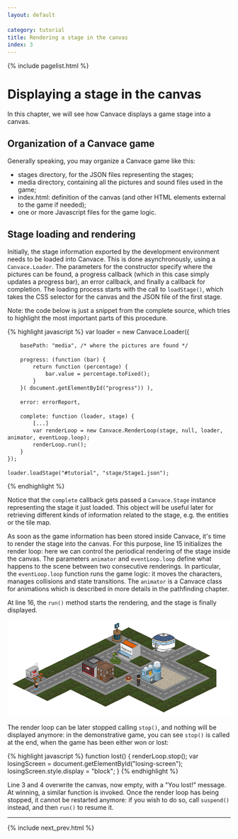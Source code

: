 ```yaml
---
layout: default

category: tutorial
title: Rendering a stage in the canvas
index: 3
---
```


{% include pagelist.html %}

# Displaying a stage in the canvas
In this chapter, we will see how Canvace displays a game stage into a canvas.

## Organization of a Canvace game
Generally speaking, you may organize a Canvace game like this:
- stages directory, for the JSON files representing the stages;
- media directory, containing all the pictures and sound files used in the game;
- index.html: definition of the canvas (and other HTML elements external to the game if needed);
- one or more Javascript files for the game logic.

## Stage loading and rendering
Initially, the stage information exported by the development environment needs to be loaded into Canvace. This is done asynchronously, using a `Canvace.Loader`. The parameters for the constructor specify where the pictures can be found, a progress callback (which in this case simply updates a progress bar), an error callback, and finally a callback for completion. The loading process starts with the call to `loadStage()`, which takes the CSS selector for the canvas and the JSON file of the first stage.

Note: the code below is just a snippet from the complete source, which tries to highlight the most important parts of this procedure.

{% highlight javascript %}
    var loader = new Canvace.Loader({

        basePath: "media", /* where the pictures are found */

        progress: (function (bar) {
            return function (percentage) {
                bar.value = percentage.toFixed();
            }
        }( document.getElementById("progress")) ),

        error: errorReport,

        complete: function (loader, stage) {
            [...]
            var renderLoop = new Canvace.RenderLoop(stage, null, loader, animator, eventLoop.loop);
            renderLoop.run();
        }
    });

    loader.loadStage("#tutorial", "stage/Stage1.json");
{% endhighlight %}

Notice that the `complete` callback gets passed a `Canvace.Stage` instance representing the stage it just loaded. This object will be useful later for retrieving different kinds of information related to the stage, e.g. the entities or the tile map.

As soon as the game information has been stored inside Canvace, it's time to render the stage into the canvas. For this purpose, line 15 initializes the render loop: here we can control the periodical rendering of the stage inside the canvas. The parameters `animator` and `eventLoop.loop` define what happens to the scene between two consecutive renderings. In particular, the `eventLoop.loop` function runs the game logic: it moves the characters, manages collisions and state transitions. The `animator` is a Canvace class for animations which is described in more details in the pathfinding chapter.

At line 16, the `run()` method starts the rendering, and the stage is finally displayed.

![Game stage](images/game-stage.png)

The render loop can be later stopped calling `stop()`, and nothing will be displayed anymore: in the demonstrative game, you can see `stop()` is called at the end,
when the game has been either won or lost:

{% highlight javascript %}
    function lost() {
        renderLoop.stop();
        var losingScreen = document.getElementById("losing-screen");
        losingScreen.style.display = "block";
    }
{% endhighlight %}
    
Line 3 and 4 overwrite the canvas, now empty, with a "You lost!" message. At winning, a similar function is invoked.
Once the render loop has being stopped, it cannot be restarted anymore: if you wish to do so, call `suspend()` instead, and then `run()` to resume it.

----------------------------

{% include next_prev.html %}